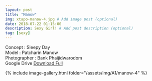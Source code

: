 ```yaml
---
layout: post
title: "Manow"
img: xtapo-manow-4.jpg # Add image post (optional)
date: 2018-07-22 01:15:00
description: Sexy Girl! # Add post description (optional)
tag: [sexy]
---
```

Concept : Sleepy Day  
Model : Patcharin Manow  
Photographer : Bank Phaijidwarodom  
Google Drive [Download Full](http://gestyy.com/e0HDiS)          

{% include image-gallery.html folder="/assets/img/A1/manow-4" %}
